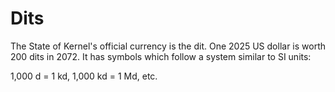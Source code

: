 # Dits

The State of Kernel's official currency is the dit. One 2025 US dollar is worth
200 dits in 2072. It has symbols which follow a system similar to SI units:

1,000 d = 1 kd, 1,000 kd = 1 Md, etc.




